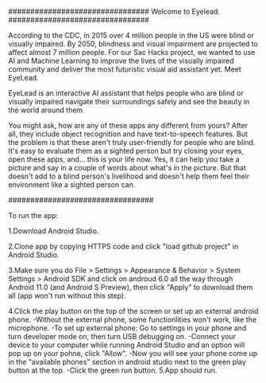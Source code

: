 ################################
Welcome to Eyelead.
################################

According to the CDC, in 2015 over 4 million people in the US were blind or visually impaired. By 2050, blindness and visual impairment are projected to affect almost 7 million people. For our Sac Hacks project, we wanted to use AI and Machine Learning to improve the lives of the visually impaired community and deliver the most futuristic visual aid assistant yet. Meet EyeLead.

EyeLead is an interactive AI assistant that helps people who are blind or visually impaired navigate their surroundings safely and see the beauty in the world around them.

You might ask, how are any of these apps any different from yours? After all, they include object recognition and have text-to-speech features. But the problem is that these aren't truly user-friendly for people who are blind. It's easy to evaluate them as a sighted person but try closing your eyes, open these apps, and... this is your life now. Yes, it can help you take a picture and say in a couple of words about what's in the picture. But that doesn't add to a blind person's livelihood and doesn't help them feel their environment like a sighted person can.

#################################

To run the app:

1.Download Android Studio.

2.Clone app by copying HTTPS code and click "load github project" in Android Studio.

3.Make sure you do File > Settings > Appearance & Behavior > System Settings > Android SDK and click on androud 6.0 all the way through Android 11.0 (and Android S Preview), then click "Apply" to download them all (app won't run without this step).

4.Click the play button on the top of the screen or set up an external android phone. 
    -Without the external phone, some functionlities won't work, like the microphone.
    -To set up external phone: Go to settings in your phone and turn developer mode on, then turn USB debugging on.
        -Connect your device to your computer while running Android Studio and an option will pop up on your pohne, click "Allow".
        -Now you will see your phone come up in the "available phones" section in android studio next to the green play button at the top.
        -Click the green run button.
5.App should run.
